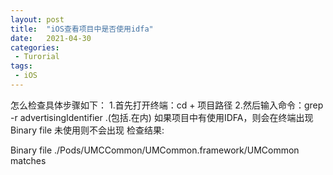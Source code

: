 ```yaml
---
layout: post
title:  "iOS查看项目中是否使用idfa"
date:   2021-04-30
categories:
 - Turorial
tags:
 - iOS
---
```


怎么检查具体步骤如下：
1.首先打开终端：cd + 项目路径
2.然后输入命令：grep -r advertisingIdentifier .(包括.在内)
如果项目中有使用IDFA，则会在终端出现 Binary file 未使用则不会出现
检查结果:

Binary file ./Pods/UMCCommon/UMCommon.framework/UMCommon matches